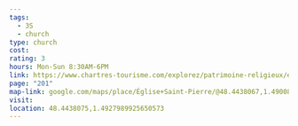 ```yaml
---
tags:
  - 3S
  - church
type: church
cost: 
rating: 3
hours: Mon-Sun 8:30AM-6PM
link: https://www.chartres-tourisme.com/explorez/patrimoine-religieux/eglise-saint-pierre
page: "201"
map-link: google.com/maps/place/Église+Saint-Pierre/@48.4438067,1.4900851,17z/data=!3m1!4b1!4m6!3m5!1s0x47e40c4eaa0766bd:0xc3e466ac04ac8dec!8m2!3d48.4438032!4d1.49266!16s%2Fg%2F1233fxpy?entry=ttu&g_ep=EgoyMDI0MDgyOC4wIKXMDSoASAFQAw%3D%3D
visit: 
location: 48.4438075,1.4927989925650573
---
```

